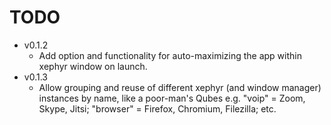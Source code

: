 TODO
====

* v0.1.2
    * Add option and functionality for auto-maximizing the app within xephyr window on launch.
* v0.1.3
    * Allow grouping and reuse of different xephyr (and window manager) instances by name, like a poor-man's Qubes
      e.g. "voip" = Zoom, Skype, Jitsi; "browser" = Firefox, Chromium, Filezilla; etc.
